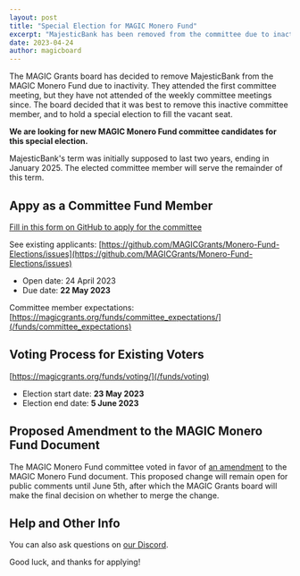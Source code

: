 ```yaml
---
layout: post
title: "Special Election for MAGIC Monero Fund"
excerpt: "MajesticBank has been removed from the committee due to inactivty, and a special election will occur for their vacant seat"
date: 2023-04-24
author: magicboard
---
```


The MAGIC Grants board has decided to remove MajesticBank from the MAGIC Monero Fund due to inactivity. They attended the first committee meeting, but they have not attended of the weekly committee meetings since. The board decided that it was best to remove this inactive committee member, and to hold a special election to fill the vacant seat.

**We are looking for new MAGIC Monero Fund committee candidates for this special election.**

MajesticBank's term was initially supposed to last two years, ending in January 2025. The elected committee member will serve the remainder of this term.

## Appy as a Committee Fund Member

[Fill in this form on GitHub to apply for the committee](https://github.com/MAGICGrants/Monero-Fund-Elections/issues/new?assignees=&labels=candidate&template=committee-member-application.md&title=Candidate%3A+%5BName%2FPseudonym%5D+for+MAGIC+Monero+Fund)

See existing applicants: [https://github.com/MAGICGrants/Monero-Fund-Elections/issues](https://github.com/MAGICGrants/Monero-Fund-Elections/issues)

* Open date: 24 April 2023
* Due date: **22 May 2023**

Committee member expectations: [https://magicgrants.org/funds/committee_expectations/](/funds/committee_expectations)

## Voting Process for Existing Voters

[https://magicgrants.org/funds/voting/](/funds/voting)

* Election start date: **23 May 2023**
* Election end date: **5 June 2023**

## Proposed Amendment to the MAGIC Monero Fund Document

The MAGIC Monero Fund committee voted in favor of [an amendment](https://github.com/MAGICGrants/website-2021-10-01/pull/16) to the MAGIC Monero Fund document. This proposed change will remain open for public comments until June 5th, after which the MAGIC Grants board will make the final decision on whether to merge the change.

## Help and Other Info

You can also ask questions on [our Discord](https://discord.gg/YH7kFuREKY).

Good luck, and thanks for applying!
